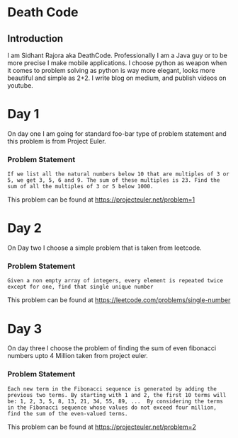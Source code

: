 # Death Code

## Introduction
I am Sidhant Rajora aka DeathCode. Professionally I am a Java guy or to be more precise I make mobile applications. I choose python as weapon when it comes to problem solving
as python is way more elegant, looks more beautiful and simple as 2+2.
I write blog on medium, and publish videos on youtube.

# Day 1
On day one I am going for standard foo-bar type of problem statement and this problem is from Project Euler.

### Problem Statement
`If we list all the natural numbers below 10 that are multiples of 3 or 5, we get 3, 5, 6 and 9. The sum of these multiples is 23. Find the sum of all the multiples of 3 or 5 below 1000.`

This problem can be found at https://projecteuler.net/problem=1

# Day 2
On Day two I choose a simple problem that is taken from leetcode.

### Problem Statement
`Given a non empty array of integers, every element is repeated twice except for one, find that single unique number`

This problem can be found at https://leetcode.com/problems/single-number


# Day 3
On day three I choose the problem of finding the sum of even fibonacci numbers upto 4 Million taken from project euler.

### Problem Statement
`Each new term in the Fibonacci sequence is generated by adding the previous two terms. By starting with 1 and 2, the first 10 terms will be:
1, 2, 3, 5, 8, 13, 21, 34, 55, 89, ... 
By considering the terms in the Fibonacci sequence whose values do not exceed four million, find the sum of the even-valued terms.`

This problem can be found at https://projecteuler.net/problem=2